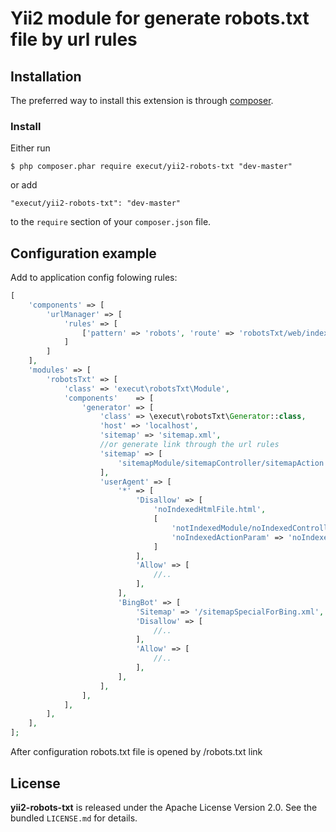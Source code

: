 # Yii2 module for generate robots.txt file by url rules
## Installation

The preferred way to install this extension is through [composer](http://getcomposer.org/download/).

### Install

Either run

```
$ php composer.phar require execut/yii2-robots-txt "dev-master"
```

or add

```
"execut/yii2-robots-txt": "dev-master"
```

to the ```require``` section of your `composer.json` file.

## Configuration example
Add to application config folowing rules:
```php
[
    'components' => [
        'urlManager' => [
            'rules' => [
                ['pattern' => 'robots', 'route' => 'robotsTxt/web/index', 'suffix' => '.txt'],
            ]
        ]
    ],
    'modules' => [
        'robotsTxt' => [
            'class' => 'execut\robotsTxt\Module',
            'components'    => [
                'generator' => [
                    'class' => \execut\robotsTxt\Generator::class,
                    'host' => 'localhost',
                    'sitemap' => 'sitemap.xml',
                    //or generate link through the url rules
                    'sitemap' => [
                        'sitemapModule/sitemapController/sitemapAction',
                    ],
                    'userAgent' => [
                        '*' => [
                            'Disallow' => [
                                'noIndexedHtmlFile.html',
                                [
                                    'notIndexedModule/noIndexedController/noIndexedAction',
                                    'noIndexedActionParam' => 'noIndexedActionParamValue',
                                ]
                            ],
                            'Allow' => [
                                //..
                            ],
                        ],
                        'BingBot' => [
                            'Sitemap' => '/sitemapSpecialForBing.xml',
                            'Disallow' => [
                                //..
                            ],
                            'Allow' => [
                                //..
                            ],
                        ],
                    ],
                ],
            ],
        ],
    ],
];
```

After configuration robots.txt file is opened by /robots.txt link

## License

**yii2-robots-txt** is released under the Apache License Version 2.0. See the bundled `LICENSE.md` for details.

